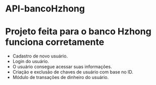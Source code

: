 # API-bancoHzhong

# Projeto feita para o banco Hzhong funciona corretamente

- Cadastro de novo usuário.
- Login do usuário.
- O usuário consegue acessar suas informações.
- Criação e exclusão de chaves de usuário com base no ID.
- Módulo de transações de dinheiro do usuário.